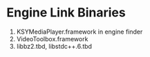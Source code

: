 # Engine Link Binaries

1. KSYMediaPlayer.framework in engine finder
2. VideoToolbox.framework
3. libbz2.tbd, libstdc++.6.tbd

